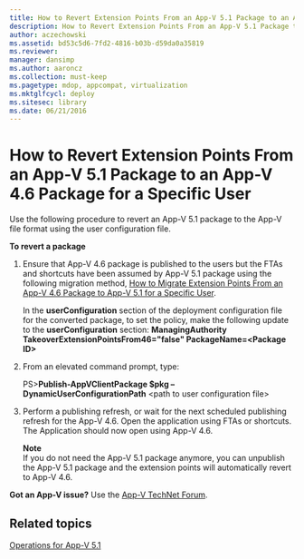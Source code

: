 ```yaml
---
title: How to Revert Extension Points From an App-V 5.1 Package to an App-V 4.6 Package for a Specific User
description: How to Revert Extension Points From an App-V 5.1 Package to an App-V 4.6 Package for a Specific User
author: aczechowski
ms.assetid: bd53c5d6-7fd2-4816-b03b-d59da0a35819
ms.reviewer: 
manager: dansimp
ms.author: aaroncz
ms.collection: must-keep
ms.pagetype: mdop, appcompat, virtualization
ms.mktglfcycl: deploy
ms.sitesec: library
ms.date: 06/21/2016
---
```



# How to Revert Extension Points From an App-V 5.1 Package to an App-V 4.6 Package for a Specific User


Use the following procedure to revert an App-V 5.1 package to the App-V file format using the user configuration file.

**To revert a package**

1.  Ensure that App-V 4.6 package is published to the users but the FTAs and shortcuts have been assumed by App-V 5.1 package using the following migration method, [How to Migrate Extension Points From an App-V 4.6 Package to App-V 5.1 for a Specific User](how-to-migrate-extension-points-from-an-app-v-46-package-to-app-v-51-for-a-specific-user.md).

    In the **userConfiguration** section of the deployment configuration file for the converted package, to set the policy, make the following update to the **userConfiguration** section: **ManagingAuthority TakeoverExtensionPointsFrom46="false" PackageName=&lt;Package ID&gt;**

2.  From an elevated command prompt, type:

    PS&gt;**Publish-AppVClientPackage $pkg –DynamicUserConfigurationPath** &lt;path to user configuration file&gt;

3.  Perform a publishing refresh, or wait for the next scheduled publishing refresh for the App-V 4.6. Open the application using FTAs or shortcuts. The Application should now open using App-V 4.6.

    **Note**  
    If you do not need the App-V 5.1 package anymore, you can unpublish the App-V 5.1 package and the extension points will automatically revert to App-V 4.6.



**Got an App-V issue?** Use the [App-V TechNet Forum](https://social.technet.microsoft.com/Forums/home?forum=mdopappv).

## Related topics


[Operations for App-V 5.1](operations-for-app-v-51.md)










